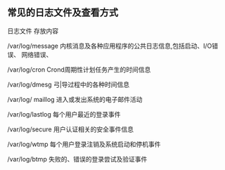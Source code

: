 
## 常见的日志文件及查看方式

日志文件 存放内容

/var/log/message 内核消息及各种应用程序的公共日志信息,包括启动、I/O错误、 网络错误、

/var/log/cron Crond周期性计划任务产生的时间信息

/var/log/dmesg 弓|导过程中的各种时间信息

/var/log/ maillog 进入或发出系统的电子邮件活动

/var/log/lastlog 每个用户最近的登录事件

/var/log/secure 用户认证相关的安全事件信息

/var/log/wtmp 每个用户登录注销及系统启动和停机事件

/var/log/btmp 失败的、错误的登录尝试及验证事件